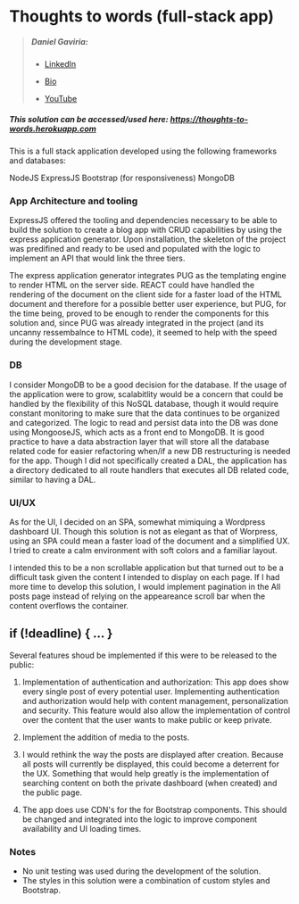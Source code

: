 # Thoughts to words (full-stack app)

> ##### Daniel Gaviria:
> - [LinkedIn](https://www.linkedin.com/in/daniel-gaviria-dev/)
>
> - [Bio](https://www.danielgaviria.net/artist/daniel-gaviria/)
>
> - [YouTube](https://www.youtube.com/@gavirialive)

##### This solution can be accessed/used here: https://thoughts-to-words.herokuapp.com 

This is a full stack application developed using the following frameworks and databases:

NodeJS
ExpressJS
Bootstrap (for responsiveness)
MongoDB

### App Architecture and tooling

ExpressJS offered the tooling and dependencies necessary to be able to build the solution to create a blog app with CRUD capabilities by using the express application generator. Upon installation, the skeleton of the project was predifined and ready to be used and populated with the logic to implement an API that would link the three tiers.

The express application generator integrates PUG as the  templating engine to render HTML on the server side. REACT could have handled the rendering of the document on the client side for a faster load of the HTML document and therefore for a possible better user experience, but PUG, for the time being, proved to be enough to render the components for this solution and, since PUG was already integrated in the project (and its uncanny ressembalnce to HTML code), it seemed to help with the speed during the development stage. 

### DB

I consider MongoDB to be a good decision for the database. If the usage of the application were to grow, scalabitlity would be a concern that could be handled by the flexibility of this NoSQL database, though it would require constant monitoring to make sure that the data continues to be organized and categorized. The logic to read and persist data into the DB was done using MongooseJS, which acts as a front end to MongoDB. It is good practice to have a data abstraction layer that will store all the database related code for easier refactoring when/if a new DB restructuring is needed for the app. Though I did not specifically created a DAL, the application has a directory dedicated to all route handlers that executes all DB related code, similar to having a DAL.

### UI/UX

As for the UI, I decided on an SPA, somewhat mimiquing a Wordpress dashboard UI. Though this solution is not as elegant as that of Worpress, using an SPA could mean a faster load of the document and a simplified UX. I tried to create a calm environment with soft colors and a familiar layout.

I intended this to be a non scrollable application but that turned out to be a difficult task given the content I intended to display on each page. If I had more time to develop this solution, I would implement pagination in the All posts page instead of relying on the appeareance scroll bar when the content overflows the container.

## if (!deadline) { ... }

Several features shoud be implemented if this were to be released to the public:

1. Implementation of authentication and authorization: This app does show every single post of every potential user. Implementing  authentication and authorization would help with content management, personalization and security. This feature would also allow the implementation of control over the content that the user wants to make public or keep private.  

2. Implement the addition of media to the posts.

3. I would rethink the way the posts are displayed after creation. Because all posts will currently be displayed, this could become a deterrent for the UX. Something that would help greatly is the implementation of searching content on both the private dashboard (when created) and the public page.

4. The app does use CDN's for the for Bootstrap components. This should be changed and integrated into the logic to improve component availability and UI loading times.

### Notes

- No unit testing was used during the development of the solution.
- The styles in this solution were a combination of custom styles and Bootstrap.



